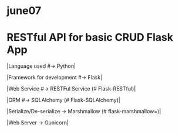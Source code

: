 # june07
# RESTful API for basic CRUD Flask App    




|Language used #-> Python|

|Framework for development #-> Flask|

|Web Service #-> RESTFul Service (# Flask-RESTful)|

|ORM #-> SQLAlchemy (# Flask-SQLAlchemy)|

|Serialize/De-serialize -> Marshmallow (# flask-marshmallow=)|

|Web Server -> Gunicorn|
